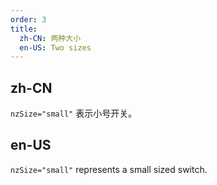 ```yaml
---
order: 3
title:
  zh-CN: 两种大小
  en-US: Two sizes
---
```


## zh-CN

`nzSize="small"` 表示小号开关。

## en-US

`nzSize="small"` represents a small sized switch.


